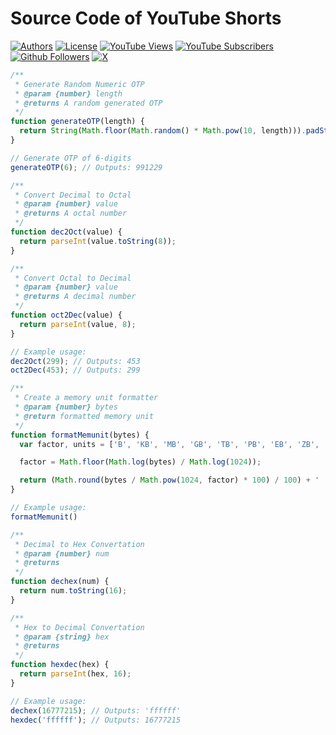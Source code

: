 # Source Code of YouTube Shorts

[![Authors](https://img.shields.io/badge/Author-Shahzada%20Modassir-%2344cc11?style=flat-square&color=%23007ec6)](https://github.com/shahzadamodassir)
[![License](https://img.shields.io/github/license/shahzadamodassir/shorts?style=flat-square&color=%23007ec6)](https://github.com/shahzadamodassir/shorts/blob/main/LICENSE)
[![YouTube Views](https://img.shields.io/youtube/channel/views/UCzo3rbUc4Yr1C-Zv9B9nfKw?style=flat-square&logo=youtube)](https://youtube.com/@shahzadamodassir)
[![YouTube Subscribers](https://img.shields.io/youtube/channel/subscribers/UCzo3rbUc4Yr1C-Zv9B9nfKw?style=flat-square&logo=youtube)](https://youtube.com/@shahzadamodassir)
[![Github Followers](https://img.shields.io/github/followers/shahzadamodassir?style=flat-square&logo=github)](https://github.com/shahzadamodassir?tab=followers)
[![X](https://img.shields.io/twitter/follow/Xsmodassir?style=flat-square&logo=x&color=%2300000000)](https://x.com/Xsmodassir)

```js
/**
 * Generate Random Numeric OTP
 * @param {number} length
 * @returns A random generated OTP
 */
function generateOTP(length) {
  return String(Math.floor(Math.random() * Math.pow(10, length))).padStart(length, '0');
}

// Generate OTP of 6-digits
generateOTP(6); // Outputs: 991229
```

```js
/**
 * Convert Decimal to Octal
 * @param {number} value
 * @returns A octal number
 */
function dec2Oct(value) {
  return parseInt(value.toString(8));
}

/**
 * Convert Octal to Decimal
 * @param {number} value
 * @returns A decimal number
 */
function oct2Dec(value) {
  return parseInt(value, 8);
}

// Example usage:
dec2Oct(299); // Outputs: 453
oct2Dec(453); // Outputs: 299
```

```js
/**
 * Create a memory unit formatter
 * @param {number} bytes
 * @return formatted memory unit
 */
function formatMemunit(bytes) {
  var factor, units = ['B', 'KB', 'MB', 'GB', 'TB', 'PB', 'EB', 'ZB', 'YB'];

  factor = Math.floor(Math.log(bytes) / Math.log(1024));

  return (Math.round(bytes / Math.pow(1024, factor) * 100) / 100) + ' ' + units[factor];
}

// Example usage:
formatMemunit()
```

```js
/**
 * Decimal to Hex Convertation
 * @param {number} num
 * @returns
 */
function dechex(num) {
  return num.toString(16);
}

/**
 * Hex to Decimal Convertation
 * @param {string} hex
 * @returns
 */
function hexdec(hex) {
  return parseInt(hex, 16);
}

// Example usage:
dechex(16777215); // Outputs: 'ffffff'
hexdec('ffffff'); // Outputs: 16777215
```
